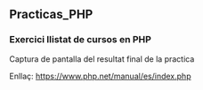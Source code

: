 ## Practicas_PHP

### Exercici llistat de cursos en PHP

Captura de pantalla del resultat final de la practica






Enllaç: https://www.php.net/manual/es/index.php

